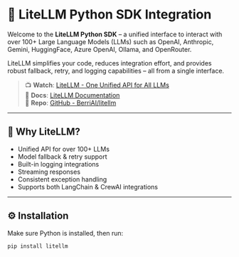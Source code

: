 # 🤖 LiteLLM Python SDK Integration

Welcome to the **LiteLLM Python SDK** – a unified interface to interact with over 100+ Large Language Models (LLMs) such as OpenAI, Anthropic, Gemini, HuggingFace, Azure OpenAI, Ollama, and OpenRouter.

LiteLLM simplifies your code, reduces integration effort, and provides robust fallback, retry, and logging capabilities – all from a single interface.

> 📺 **Watch**: [LiteLLM - One Unified API for All LLMs](https://www.youtube.com/watch?v=29_ipKNI8I0)  
> 📘 **Docs**: [LiteLLM Documentation](https://docs.litellm.ai/docs/#litellm-python-sdk)  
> 📂 **Repo**: [GitHub - BerriAI/litellm](https://github.com/BerriAI/litellm)

---

## 📌 Why LiteLLM?

- Unified API for over 100+ LLMs
- Model fallback & retry support
- Built-in logging integrations
- Streaming responses
- Consistent exception handling
- Supports both LangChain & CrewAI integrations

---

## ⚙️ Installation

Make sure Python is installed, then run:

```bash
pip install litellm
